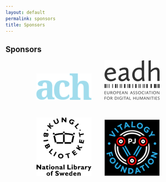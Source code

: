 ```yaml
---
layout: default
permalink: sponsors
title: Sponsors
---
```


## Sponsors

<p align="center">
  <img alt="Association for Computers and the Humanities logo" src="/assets/images/ach-logo.png" width="150px">
&nbsp; &nbsp; &nbsp; &nbsp;
  <img alt="European Association of Digital Humanities logo" src="/assets/images/eadh-logo.png" width="150px">
  </p>
  &nbsp; &nbsp; &nbsp; &nbsp;

 <p align="center">
  <img alt="National Library of Sweden logo" src="/assets/images/KB-logo.png" width="150px">
  &nbsp; &nbsp; &nbsp; &nbsp;
  <img alt="Pearl Jam Vitalogy Foundation logo" src="/assets/images/vitalogy_foundation_logo.png" width="150px">
</p>
